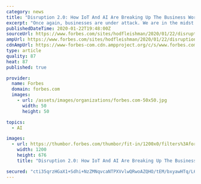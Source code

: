 ```yaml
---
category: news
title: "Disruption 2.0: How IoT And AI Are Breaking Up The Business World"
excerpt: "Once again, businesses are under attack. We are in the midst of \"Disruption 2.0,\" and this time, the attack comes from within. Previously, in the age of Disruption 1.0, startups were spearheading the battle against established businesses."
publishedDateTime: 2020-01-22T19:48:00Z
sourceUrl: https://www.forbes.com/sites/hodfleishman/2020/01/22/disruption-20-how-iot-and-ai-are-breaking-up-the-business-world/
ampUrl: https://www.forbes.com/sites/hodfleishman/2020/01/22/disruption-20-how-iot-and-ai-are-breaking-up-the-business-world/amp/
cdnAmpUrl: https://www-forbes-com.cdn.ampproject.org/c/s/www.forbes.com/sites/hodfleishman/2020/01/22/disruption-20-how-iot-and-ai-are-breaking-up-the-business-world/amp/
type: article
quality: 87
heat: 87
published: true

provider:
  name: Forbes
  domain: forbes.com
  images:
    - url: /assets/images/organizations/forbes.com-50x50.jpg
      width: 50
      height: 50

topics:
  - AI

images:
  - url: https://thumbor.forbes.com/thumbor/fit-in/1200x0/filters%3Aformat%28jpg%29/https%3A%2F%2Fspecials-images.forbesimg.com%2Fimageserve%2F1192770754%2F0x0.jpg%3FcropX1%3D0%26cropX2%3D3500%26cropY1%3D177%26cropY2%3D2147
    width: 1200
    height: 676
    title: "Disruption 2.0: How IoT And AI Are Breaking Up The Business World"

secured: "cti35qrzHGaX1+Sdhi+NzZMNqvcaNTPXVvlwQRwoAZQHO/tEM/bxyawHTq/L6wvtpQxUU+3pEOQdzA415TTkjXgyYM0tupIvsXYmrN6cellsWGV+DdDsfyhvqx9AFafq9DzpYYGdxHbipA8T4MMyGALk+NbvQ8aCuNMhI/q2Nc4GBXiIXn+AD4XnPY1EWZubeiIAFcEWZnoTEaUoHVfFeDuxr1Q4+HDpgB5+ANY60K3CVx63/IEHoi7bljxDCPTIo5o88giy8tXFGsQPvMnD5K+gMeA626qosWOHcMxH8aI=;q2BXxw803zVzn0UwIo2gDg=="
---
```


